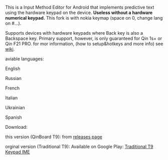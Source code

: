 This is a Input Method Editor for Android that implements predictive text using the hardware keypad on the device. **Useless without a hardware numerical keypad.**
This fork is with nokia keymap (space on 0, change lang on #...).

Supports devices with hardware keypads where Back key is also a Backspace key. Primary support, however, is only guaranteed for Qin 1s+ or Qin F21 PRO.
for mor information, (how to setup&hotkeys and more info) see [wiki](https://github.com/AshiVered/QinBoard-T9/wiki).

aviable languages:

English

Russian

French

Italian

Ukrainian

Spanish

Download:

this version (QinBoard T9): from [releases page](https://github.com/AshiVered/QinBoard-T9/releases)

orginal version (Traditional T9):
Available on Google Play: [Traditional T9 Keypad IME](https://play.google.com/store/apps/details?id=org.nyanya.android.traditionalt9)
